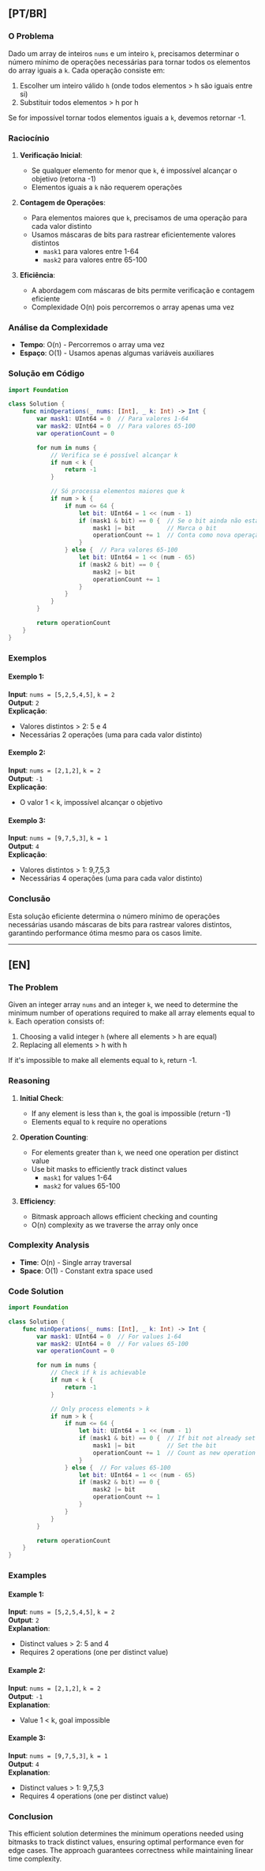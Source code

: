 ## [PT/BR]

### O Problema

Dado um array de inteiros `nums` e um inteiro `k`, precisamos determinar o número mínimo de operações necessárias para tornar todos os elementos do array iguais a `k`. Cada operação consiste em:

1. Escolher um inteiro válido `h` (onde todos elementos > h são iguais entre si)
2. Substituir todos elementos > h por h

Se for impossível tornar todos elementos iguais a `k`, devemos retornar -1.

### Raciocínio

1. **Verificação Inicial**:
   - Se qualquer elemento for menor que `k`, é impossível alcançar o objetivo (retorna -1)
   - Elementos iguais a `k` não requerem operações

2. **Contagem de Operações**:
   - Para elementos maiores que `k`, precisamos de uma operação para cada valor distinto
   - Usamos máscaras de bits para rastrear eficientemente valores distintos
     - `mask1` para valores entre 1-64
     - `mask2` para valores entre 65-100

3. **Eficiência**:
   - A abordagem com máscaras de bits permite verificação e contagem eficiente
   - Complexidade O(n) pois percorremos o array apenas uma vez

### Análise da Complexidade

- **Tempo**: O(n) - Percorremos o array uma vez
- **Espaço**: O(1) - Usamos apenas algumas variáveis auxiliares

### Solução em Código

```swift
import Foundation

class Solution {
    func minOperations(_ nums: [Int], _ k: Int) -> Int {
        var mask1: UInt64 = 0  // Para valores 1-64
        var mask2: UInt64 = 0  // Para valores 65-100
        var operationCount = 0

        for num in nums {
            // Verifica se é possível alcançar k
            if num < k {
                return -1
            }

            // Só processa elementos maiores que k
            if num > k {
                if num <= 64 {
                    let bit: UInt64 = 1 << (num - 1)
                    if (mask1 & bit) == 0 {  // Se o bit ainda não estava setado
                        mask1 |= bit         // Marca o bit
                        operationCount += 1  // Conta como nova operação
                    }
                } else {  // Para valores 65-100
                    let bit: UInt64 = 1 << (num - 65)
                    if (mask2 & bit) == 0 {
                        mask2 |= bit
                        operationCount += 1
                    }
                }
            }
        }

        return operationCount
    }
}
```

### Exemplos

#### Exemplo 1:
**Input**: `nums = [5,2,5,4,5]`, `k = 2`  
**Output**: `2`  
**Explicação**:
- Valores distintos > 2: 5 e 4
- Necessárias 2 operações (uma para cada valor distinto)

#### Exemplo 2:
**Input**: `nums = [2,1,2]`, `k = 2`  
**Output**: `-1`  
**Explicação**:
- O valor 1 < k, impossível alcançar o objetivo

#### Exemplo 3:
**Input**: `nums = [9,7,5,3]`, `k = 1`  
**Output**: `4`  
**Explicação**:
- Valores distintos > 1: 9,7,5,3
- Necessárias 4 operações (uma para cada valor distinto)

### Conclusão

Esta solução eficiente determina o número mínimo de operações necessárias usando máscaras de bits para rastrear valores distintos, garantindo performance ótima mesmo para os casos limite.

---

## [EN]

### The Problem

Given an integer array `nums` and an integer `k`, we need to determine the minimum number of operations required to make all array elements equal to `k`. Each operation consists of:

1. Choosing a valid integer `h` (where all elements > h are equal)
2. Replacing all elements > h with h

If it's impossible to make all elements equal to `k`, return -1.

### Reasoning

1. **Initial Check**:
   - If any element is less than `k`, the goal is impossible (return -1)
   - Elements equal to `k` require no operations

2. **Operation Counting**:
   - For elements greater than `k`, we need one operation per distinct value
   - Use bit masks to efficiently track distinct values
     - `mask1` for values 1-64
     - `mask2` for values 65-100

3. **Efficiency**:
   - Bitmask approach allows efficient checking and counting
   - O(n) complexity as we traverse the array only once

### Complexity Analysis

- **Time**: O(n) - Single array traversal
- **Space**: O(1) - Constant extra space used

### Code Solution

```swift
import Foundation

class Solution {
    func minOperations(_ nums: [Int], _ k: Int) -> Int {
        var mask1: UInt64 = 0  // For values 1-64
        var mask2: UInt64 = 0  // For values 65-100
        var operationCount = 0

        for num in nums {
            // Check if k is achievable
            if num < k {
                return -1
            }

            // Only process elements > k
            if num > k {
                if num <= 64 {
                    let bit: UInt64 = 1 << (num - 1)
                    if (mask1 & bit) == 0 {  // If bit not already set
                        mask1 |= bit         // Set the bit
                        operationCount += 1  // Count as new operation
                    }
                } else {  // For values 65-100
                    let bit: UInt64 = 1 << (num - 65)
                    if (mask2 & bit) == 0 {
                        mask2 |= bit
                        operationCount += 1
                    }
                }
            }
        }

        return operationCount
    }
}
```

### Examples

#### Example 1:
**Input**: `nums = [5,2,5,4,5]`, `k = 2`  
**Output**: `2`  
**Explanation**:
- Distinct values > 2: 5 and 4
- Requires 2 operations (one per distinct value)

#### Example 2:
**Input**: `nums = [2,1,2]`, `k = 2`  
**Output**: `-1`  
**Explanation**:
- Value 1 < k, goal impossible

#### Example 3:
**Input**: `nums = [9,7,5,3]`, `k = 1`  
**Output**: `4`  
**Explanation**:
- Distinct values > 1: 9,7,5,3
- Requires 4 operations (one per distinct value)

### Conclusion

This efficient solution determines the minimum operations needed using bitmasks to track distinct values, ensuring optimal performance even for edge cases. The approach guarantees correctness while maintaining linear time complexity.